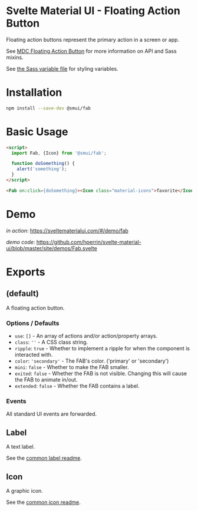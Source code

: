 # Svelte Material UI - Floating Action Button

Floating action buttons represent the primary action in a screen or app.

See [MDC Floating Action Button](https://material.io/develop/web/components/buttons/floating-action-buttons/) for more information on API and Sass mixins.

See [the Sass variable file](https://github.com/material-components/material-components-web/blob/v3.1.1/packages/mdc-fab/_variables.scss) for styling variables.

# Installation

```sh
npm install --save-dev @smui/fab
```

# Basic Usage

```html
<script>
  import Fab, {Icon} from '@smui/fab';

  function doSomething() {
    alert('something');
  }
</script>

<Fab on:click={doSomething}><Icon class="material-icons">favorite</Icon></Fab>
```

# Demo

*in action:* https://sveltematerialui.com/#/demo/fab

*demo code:* https://github.com/hperrin/svelte-material-ui/blob/master/site/demos/Fab.svelte

# Exports

## (default)

A floating action button.

### Options / Defaults

* `use`: `[]` - An array of actions and/or action/property arrays.
* `class`: `''` - A CSS class string.
* `ripple`: `true` - Whether to implement a ripple for when the component is interacted with.
* `color`: `'secondary'` - The FAB's color. ('primary' or 'secondary')
* `mini`: `false` - Whether to make the FAB smaller.
* `exited`: `false` - Whether the FAB is not visible. Changing this will cause the FAB to animate in/out.
* `extended`: `false` - Whether the FAB contains a label.

### Events

All standard UI events are forwarded.

## Label

A text label.

See the [common label readme](https://github.com/hperrin/svelte-material-ui/blob/master/common/README.md#label).

## Icon

A graphic icon.

See the [common icon readme](https://github.com/hperrin/svelte-material-ui/blob/master/common/README.md#icon).